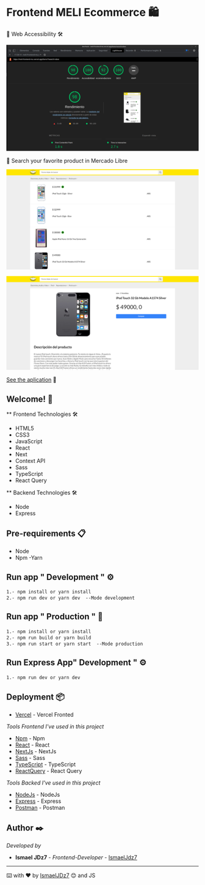 # Frontend MELI Ecommerce 🛍

🔎 Web Accessibility 🛠

![Captura de la app](public/screens/meli-front.png)

🔎 Search your favorite product in Mercado Libre

![Captura de la app](public/screens/screenOne.png)

![Captura de la app](public/screens/screenTwo.png)

[See the aplication](https://meli-frontend-mu.vercel.app) 👀

## Welcome! 👋

\*\* Frontend Technologies 🛠

- HTML5
- CSS3
- JavaScript
- React
- Next
- Context API
- Sass
- TypeScript
- React Query

\*\* Backend Technologies 🛠

- Node
- Express

## Pre-requirements 📋

- Node
- Npm
  -Yarn

## Run app " Development " ⚙️

```
1.- npm install or yarn install
2.- npm run dev or yarn dev  --Mode development
```

## Run app " Production " 🚀

```
1.- npm install or yarn install
2.- npm run build or yarn build
3.- npm run start or yarn start  --Mode production
```

## Run Express App" Development " ⚙️

```
1.- npm run dev or yarn dev
```

## Deployment 📦

- [Vercel](https://vercel.com/) - Vercel Fronted

_Tools Frontend I've used in this project_

- [Npm](https://www.npmjs.com/) - Npm
- [React](https://es.reactjs.org/) - React
- [NextJs](https://nextjs.org/) - NextJs
- [Sass](https://sass-lang.com/) - Sass
- [TypeScript](https://www.typescriptlang.org/) - TypeScript
- [ReactQuery](https://react-query.tanstack.com/) - React Query

_Tools Backed I've used in this project_

- [NodeJs](https://nodejs.org/en/) - NodeJs
- [Express](https://expressjs.com/es/) - Express
- [Postman](https://www.postman.com/) - Postman

## Author ✒️

_Developed by_

- **Ismael JDz7** - _Frontend-Developer_ - [IsmaelJdz7](https://github.com/IsmaelJDz)

---

⌨️ with ❤️ by [IsmaelJDz7](https://github.com/IsmaelJDz) 😊 and JS
